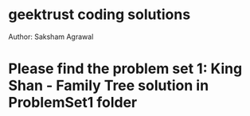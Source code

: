 # geektrust coding solutions
Author: Saksham Agrawal
# Please find the problem set 1: King Shan - Family Tree solution in ProblemSet1 folder
